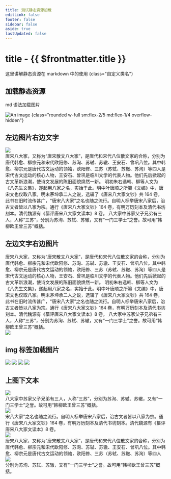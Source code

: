 ```yaml
---
title: 测试静态资源加载
editLink: false
footer: false
sidebar: false
aside: true
lastUpdated: false
---
```


# title - {{ $frontmatter.title }}

这里讲解静态资源在 markdown 中的使用 {class="自定义类名"}

## 加载静态资源

md 语法加载图片

![An image](/img/rabit.jpeg) {class="rounded w-full sm:flex-2/5 md:flex-1/4 overflow-hidden"}

## 左边图片右边文字

<div class="flex flex-col sm:flex-row">
  <div class="w-full sm:flex-2/5 md:flex-1/4 min-w-1/4">
    <img src="/img/rabit.jpeg" class="rounded rounded-md shadow-lg overflow-hidden">
  </div>
  <div class="mt-2 sm:mt-0 pl-0 sm:pl-2 lg:pl-1 text-overflow-5 lg:text-overflow-7">
    唐宋八大家，又称为“唐宋散文八大家”，是唐代和宋代八位散文家的合称，分别为唐代韩愈、柳宗元和宋代欧阳修、苏洵、苏轼、苏辙、王安石、曾巩八位。其中韩愈、柳宗元是唐代古文运动的领袖，欧阳修、三苏（苏轼、苏辙、苏洵）等四人是宋代古文运动的核心人物，王安石、曾巩是临川文学的代表人物。他们先后掀起的古文革新浪潮，使诗文发展的陈旧面貌焕然一新。
    明初朱右选韩、柳等人文为《八先生文集》，遂起用八家之名，实始于此。明中叶唐顺之所纂《文编》中，唐宋文也仅取八家。明末茅坤承二人之说，选辑了《唐宋八大家文钞》共 164 卷，此书在旧时流传甚广，“唐宋八大家”之名也随之流行。自明人标举唐宋八家后，治古文者皆以八家为宗。通行《唐宋八大家文钞》164 卷，有明万历刻本及清代书坊刻本。清代魏源有《纂评唐宋八大家文读本》8 卷。
    八大家中苏家父子兄弟有三人，人称“三苏”，分别为苏洵、苏轼、苏辙，又有“一门三学士”之誉。故可用“韩柳欧王曾三苏”概括。
  </div>
</div>

## 左边文字右边图片

<div class="flex flex-col sm:flex-row">
  <div class="pr-0 sm:pr-2 lg:pr-1 text-overflow-5 lg:text-overflow-7">
    唐宋八大家，又称为“唐宋散文八大家”，是唐代和宋代八位散文家的合称，分别为唐代韩愈、柳宗元和宋代欧阳修、苏洵、苏轼、苏辙、王安石、曾巩八位。其中韩愈、柳宗元是唐代古文运动的领袖，欧阳修、三苏（苏轼、苏辙、苏洵）等四人是宋代古文运动的核心人物，王安石、曾巩是临川文学的代表人物。他们先后掀起的古文革新浪潮，使诗文发展的陈旧面貌焕然一新。
    明初朱右选韩、柳等人文为《八先生文集》，遂起用八家之名，实始于此。明中叶唐顺之所纂《文编》中，唐宋文也仅取八家。明末茅坤承二人之说，选辑了《唐宋八大家文钞》共 164 卷，此书在旧时流传甚广，“唐宋八大家”之名也随之流行。自明人标举唐宋八家后，治古文者皆以八家为宗。通行《唐宋八大家文钞》164 卷，有明万历刻本及清代书坊刻本。清代魏源有《纂评唐宋八大家文读本》8 卷。
    八大家中苏家父子兄弟有三人，人称“三苏”，分别为苏洵、苏轼、苏辙，又有“一门三学士”之誉。故可用“韩柳欧王曾三苏”概括。
  </div>
  <div class="mt-2 sm:mt-0 w-full sm:flex-2/5 md:flex-1/4 min-w-1/4">
    <img src="/img/rabit.jpeg" class="rounded rounded-md shadow-lg overflow-hidden">
  </div>
</div>

## img 标签加载图片

<div class="grid grid-cols-1 sm:grid-cols-2 md:grid-cols-3 lg:grid-cols-4 gap-4">
  <img src="/img/rabit.jpeg" class="rounded-md shadow-lg w-full">
  <img src="/img/rabit.jpeg" class="rounded-md shadow-lg w-full">
  <img src="/img/rabit.jpeg" class="rounded-md shadow-lg w-full">
  <img src="/img/rabit.jpeg" class="rounded-md shadow-lg w-full">
</div>

## 上图下文本

<div class="grid grid-cols-1 sm:grid-cols-2 md:grid-cols-3 lg:grid-cols-4 gap-4">
  <div class="rounded-md shadow-lg w-full overflow-hidden">
    <img src="/img/rabit.jpeg" class="rounded-b-none">
    <div class="m-2 md:m-1 text-overflow-3">
      八大家中苏家父子兄弟有三人，人称“三苏”，分别为苏洵、苏轼、苏辙，又有“一门三学士”之誉。故可用“韩柳欧王曾三苏”概括。
    </div>
  </div>
  <div class="rounded-md shadow-lg w-full overflow-hidden">
    <img src="/img/rabit.jpeg" class="rounded-b-none">
    <div class="m-2 md:m-1 text-overflow-3">
      宋八大家”之名也随之流行。自明人标举唐宋八家后，治古文者皆以八家为宗。通行《唐宋八大家文钞》164 卷，有明万历刻本及清代书坊刻本。清代魏源有《纂评唐宋八大家文读本》8 卷。
    </div>
  </div>
  <div class="rounded-md shadow-lg w-full overflow-hidden">
    <img src="/img/rabit.jpeg" class="rounded-b-none">
    <div class="m-2 md:m-1 text-overflow-3">
      唐宋八大家，又称为“唐宋散文八大家”，是唐代和宋代八位散文家的合称，分别为唐代韩愈、柳宗元和宋代欧阳修、苏洵、苏轼、苏辙、王安石、曾巩八位。其中韩愈、柳宗元是唐代古文运动的领袖，欧阳修、三苏（苏轼、苏辙、苏洵）等四人
    </div>
  </div>
  <div class="rounded-md shadow-lg w-full overflow-hidden">
    <img src="/img/rabit.jpeg" class="rounded-b-none">
    <div class="m-2 md:m-1 text-overflow-3">
      分别为苏洵、苏轼、苏辙，又有“一门三学士”之誉。故可用“韩柳欧王曾三苏”概括。
    </div>
  </div>
</div>
